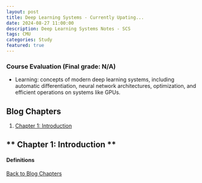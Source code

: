 ```yaml
---
layout: post
title: Deep Learning Systems - Currently Upating...
date: 2024-08-27 11:00:00
description: Deep Learning Systems Notes - SCS
tags: CMU
categories: Study
featured: true
---
```


### Course Evaluation (Final grade: N/A)
- Learning:  concepts of modern deep learning systems, including automatic differentiation, neural network architectures, optimization, and efficient operations on systems like GPUs.

## **Blog Chapters**
1. [Chapter 1: Introduction ](#topic-1)




## ** Chapter 1: Introduction ** <a name="topic-1"></a>
#### Definitions


[Back to Blog Chapters](#blog-chapters)
